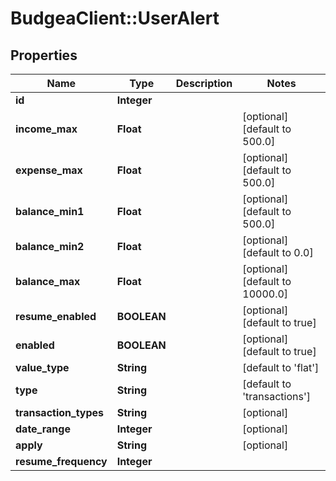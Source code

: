 # BudgeaClient::UserAlert

## Properties
Name | Type | Description | Notes
------------ | ------------- | ------------- | -------------
**id** | **Integer** |  | 
**income_max** | **Float** |  | [optional] [default to 500.0]
**expense_max** | **Float** |  | [optional] [default to 500.0]
**balance_min1** | **Float** |  | [optional] [default to 500.0]
**balance_min2** | **Float** |  | [optional] [default to 0.0]
**balance_max** | **Float** |  | [optional] [default to 10000.0]
**resume_enabled** | **BOOLEAN** |  | [optional] [default to true]
**enabled** | **BOOLEAN** |  | [optional] [default to true]
**value_type** | **String** |  | [default to &#39;flat&#39;]
**type** | **String** |  | [default to &#39;transactions&#39;]
**transaction_types** | **String** |  | [optional] 
**date_range** | **Integer** |  | [optional] 
**apply** | **String** |  | [optional] 
**resume_frequency** | **Integer** |  | 


